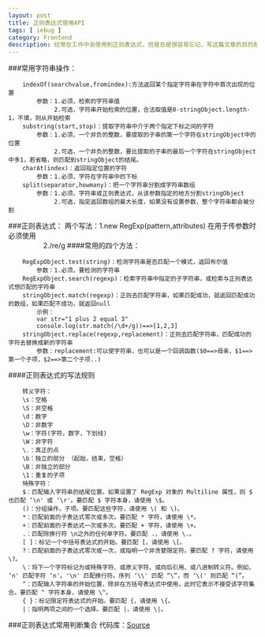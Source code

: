 ```yaml
---
layout: post
title: 正则表达式使用API
tags: [ iebug ]
category: Frontend
description: 经常在工作中会使用到正则表达式，但是总是很容易忘记，写这篇文章的目的是在帮助我记忆正则表达式的常用语法，希望遇到写正则的时候看这篇文章立马就会了。
---
```

[Source]: /labs/regexp/validate.js

###常用字符串操作：

		indexOf(searchvalue,fromindex):方法返回某个指定字符串在字符中首次出现的位置
			参数：1.必须，检索的字符串值
				 2.可选，字符串开始检索的位置，合法取值是0-stringObject.length-1，不填，则从开始检索
		substring(start,stop)：提取字符串中介于两个指定下标之间的字符
			参数：1.必须，一个非负的整数，要提取的子串的第一个字符在stringObject中的位置
				 2.可选，一个非负的整数，要比提取的子串的最后一个字符在stringObject中多1，若省略，则匹配到stringObject的结尾。
		charAt(index)：返回指定位置的字符
			参数：1.必须，字符在字符串中的下标
		split(separator,howmany)：把一个字符串分割成字符串数组
			参数：1.必须，字符串或正则表达式，从该参数指定的地方分割stringObject
				 2.可选，指定返回数组的最大长度，如果没有设置参数，整个字符串都会被分割
###正则表达式：
两个写法：1.new RegExp(pattern,attributes)  在用于传参数时必须使用<br>
&nbsp;&nbsp;&nbsp;&nbsp;&nbsp;&nbsp;&nbsp;&nbsp;&nbsp;&nbsp;&nbsp;&nbsp;&nbsp;&nbsp;&nbsp;&nbsp;&nbsp;
2./re/g
####常用的四个方法：
	
		RegExpObject.test(string)：检测字符串是否匹配一个模式，返回布尔值
			参数：1.必须，要检测的字符串
		RegExpObject.search(regexp)：检索字符串中指定的子字符串，或检索与正则表达式想匹配的字符串
		stringObject.match(regexp)：正则去匹配字符串，如果匹配成功，就返回匹配成功的数组，如果匹配不成功，就返回null
			示例：
			var str="1 plus 2 equal 3"
			console.log(str.match(/\d+/g))==>[1,2,3]
		stringObject.replace(regexp,replacement)：正则去匹配字符串，匹配成功的字符去替换成新的字符串
			参数：replacement:可以使字符串，也可以是一个回调函数($0==>母亲，$1==>第一个子项，$2==>第二个子项..)

####正则表达式的写法规则

		转义字符：
		\s：空格
		\S：非空格
		\d：数字
		\D：非数字
		\w：字符(字符，数字，下划线)
		\W：非字符
		\.：真正的点
		\b：独立的部分 （起始，结束，空格）
		\B：非独立的部分
		\1：重复的子项
		特殊字符：
		$：匹配输入字符串的结尾位置。如果设置了 RegExp 对象的 Multiline 属性，则 $ 也匹配 ‘\n' 或 ‘\r'。要匹配 $ 字符本身，请使用 \$。
		()：分组操作，子项。要匹配这些字符，请使用 \( 和 \)。
		*：匹配前面的子表达式零次或多次。要匹配 * 字符，请使用 \*。
		+：匹配前面的子表达式一次或多次。要匹配 + 字符，请使用 \+。
		.：匹配除换行符 \n之外的任何单字符。要匹配 .，请使用 \.。
		[ ]：标记一个中括号表达式的开始。要匹配 [，请使用 \[。
		?：匹配前面的子表达式零次或一次，或指明一个非贪婪限定符。要匹配 ? 字符，请使用 \?。
		\：将下一个字符标记为或特殊字符、或原义字符、或向后引用、或八进制转义符。例如， ‘n' 匹配字符 ‘n'。'\n' 匹配换行符。序列 ‘\\' 匹配 “\”，而 ‘\(' 则匹配 “(”。
		^：匹配输入字符串的开始位置，除非在方括号表达式中使用，此时它表示不接受该字符集合。要匹配 ^ 字符本身，请使用 \^。
		{ }：标记限定符表达式的开始。要匹配 {，请使用 \{。
		|：指明两项之间的一个选择。要匹配 |，请使用 \|。

###正则表达式常用判断集合
代码库：[Source]
